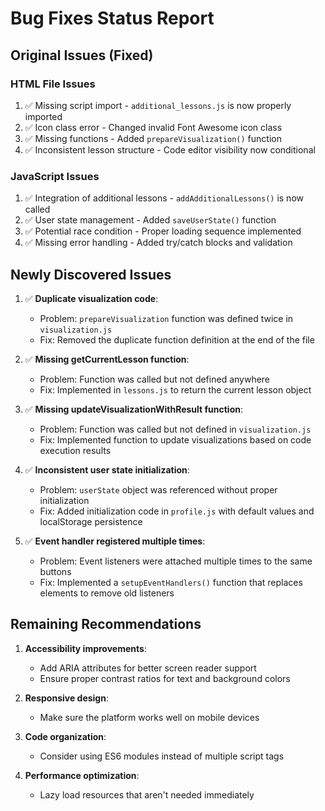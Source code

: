 # Bug Fixes Status Report

## Original Issues (Fixed)

### HTML File Issues
1. ✅ Missing script import - `additional_lessons.js` is now properly imported
2. ✅ Icon class error - Changed invalid Font Awesome icon class
3. ✅ Missing functions - Added `prepareVisualization()` function
4. ✅ Inconsistent lesson structure - Code editor visibility now conditional

### JavaScript Issues
1. ✅ Integration of additional lessons - `addAdditionalLessons()` is now called
2. ✅ User state management - Added `saveUserState()` function
3. ✅ Potential race condition - Proper loading sequence implemented
4. ✅ Missing error handling - Added try/catch blocks and validation

## Newly Discovered Issues

1. ✅ **Duplicate visualization code**:
   - Problem: `prepareVisualization` function was defined twice in `visualization.js`
   - Fix: Removed the duplicate function definition at the end of the file

2. ✅ **Missing getCurrentLesson function**:
   - Problem: Function was called but not defined anywhere
   - Fix: Implemented in `lessons.js` to return the current lesson object

3. ✅ **Missing updateVisualizationWithResult function**:
   - Problem: Function was called but not defined in `visualization.js`
   - Fix: Implemented function to update visualizations based on code execution results

4. ✅ **Inconsistent user state initialization**:
   - Problem: `userState` object was referenced without proper initialization
   - Fix: Added initialization code in `profile.js` with default values and localStorage persistence

5. ✅ **Event handler registered multiple times**:
   - Problem: Event listeners were attached multiple times to the same buttons
   - Fix: Implemented a `setupEventHandlers()` function that replaces elements to remove old listeners

## Remaining Recommendations

1. **Accessibility improvements**:
   - Add ARIA attributes for better screen reader support
   - Ensure proper contrast ratios for text and background colors

2. **Responsive design**:
   - Make sure the platform works well on mobile devices

3. **Code organization**:
   - Consider using ES6 modules instead of multiple script tags

4. **Performance optimization**:
   - Lazy load resources that aren't needed immediately
